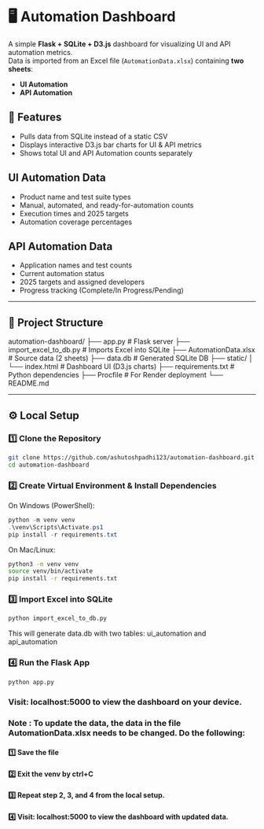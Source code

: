 # 🖥️ Automation Dashboard

A simple **Flask + SQLite + D3.js** dashboard for visualizing UI and API automation metrics.  
Data is imported from an Excel file (`AutomationData.xlsx`) containing **two sheets**:  
- **UI Automation**
- **API Automation**

## 📌 Features
- Pulls data from SQLite instead of a static CSV
- Displays interactive D3.js bar charts for UI & API metrics
- Shows total UI and API Automation counts separately

## UI Automation Data
- Product name and test suite types
- Manual, automated, and ready-for-automation counts
- Execution times and 2025 targets
- Automation coverage percentages

## API Automation Data
- Application names and test counts
- Current automation status
- 2025 targets and assigned developers
- Progress tracking (Complete/In Progress/Pending)

---

## 📂 Project Structure
automation-dashboard/
├── app.py # Flask server
├── import_excel_to_db.py # Imports Excel into SQLite
├── AutomationData.xlsx # Source data (2 sheets)
├── data.db # Generated SQLite DB
├── static/
│ └── index.html # Dashboard UI (D3.js charts)
├── requirements.txt # Python dependencies
├── Procfile # For Render deployment
└── README.md

---

## ⚙️ Local Setup

### 1️⃣ Clone the Repository
```bash
git clone https://github.com/ashutoshpadhi123/automation-dashboard.git
cd automation-dashboard
```

### 2️⃣ Create Virtual Environment & Install Dependencies
On Windows (PowerShell):
```powershell
python -m venv venv
.\venv\Scripts\Activate.ps1
pip install -r requirements.txt
```
On Mac/Linux:
```bash
python3 -m venv venv
source venv/bin/activate
pip install -r requirements.txt
```

### 3️⃣ Import Excel into SQLite
```bash
python import_excel_to_db.py
```
This will generate data.db with two tables: ui_automation and api_automation


### 4️⃣ Run the Flask App
```bash
python app.py
```

### **Visit**: localhost:5000 to view the dashboard on your device.

### **Note** : To update the data, the data in the file AutomationData.xlsx needs to be changed. Do the following:
#### 1️⃣ Save the file
#### 2️⃣ Exit the venv by ctrl+C
#### 3️⃣ Repeat step 2, 3, and 4 from the local setup.
#### 4️⃣ **Visit**: localhost:5000 to view the dashboard with updated data.
